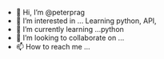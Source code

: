 - 👋 Hi, I’m @peterprag
- 👀 I’m interested in ... Learning python, API,
- 🌱 I’m currently learning ...python
- 💞️ I’m looking to collaborate on ...
- 📫 How to reach me ...

<!---
peterprag/peterprag is a ✨ special ✨ repository because its `README.md` (this file) appears on your GitHub profile.
You can click the Preview link to take a look at your changes.
--->
